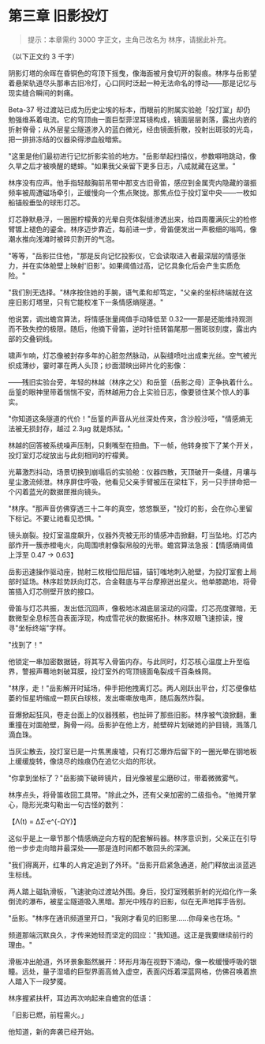 # 第三章 旧影投灯

> 提示：本章需约 3000 字正文，主角已改名为 林序，请据此补充。

（以下正文约 3 千字）

阴影灯塔的余晖在昏铜色的穹顶下摇曳，像海面被月食切开的裂痕。林序与岳影望着悬架轨道尽头那串古旧冷灯，心口同时泛起一种无法命名的悸动——那是记忆与现实缝合瞬间的刺痛。

Beta-37 号过渡站已成为历史尘埃的标本，而眼前的附属实验舱「投灯室」却仍勉强维系着电流。它的穹顶由一面巨型菲涅耳镜构成，镜面层层剥落，露出内嵌的折射脊骨；从外层星尘隧道渗入的蓝白微光，经由镜面折散，投射出斑驳的光岛，把一排排冻结的仪器染得渗血般暗紫。

"这里是他们最初进行记忆折影实验的地方。"岳影举起扫描仪，参数噼啪跳动，像久旱之后才被唤醒的蟋蟀。"如果我父亲留下更多日志，八成就藏在这里。"

林序没有应声。他手指轻敲胸前吊带中那支古旧骨笛，感应到金属壳内隐藏的谐振频率被周遭磁场牵引，正缓慢向一个焦点聚拢。那焦点位于投灯室中央——一枚如船锚般垂坠的球形灯芯。

灯芯静默悬浮，一圈圈柠檬黄的光晕自壳体裂缝渗透出来，给四周覆满灰尘的检修臂镀上褪色的鎏金。林序迈步靠近，每前进一步，骨笛便发出一声极细的嗡鸣，像潮水推向浅滩时被碎贝割开的气泡。

"等等，"岳影拦住他，"那是反向记忆投影仪，它会读取进入者最深层的情感张力，并在实体舱壁上映射'旧影'。如果阈值过高，记忆具象化后会产生实质危险。"

"我们别无选择。"林序按住她的手腕，语气柔和却笃定，"父亲的坐标终端就在这座旧影灯塔里，只有它能校准下一条情感熵隧道。"

他说罢，调出蟾宫算法，将情感张量阈值手动降低至 0.32——那是还能维持观测而不致失控的极限。随后，他摘下骨笛，逆时针扭转笛尾那一圈斑驳刻度，露出内部的交叠铜线。

啸声乍响，灯芯像被封存多年的心脏忽然脉动，从裂缝喷吐出成束光丝。空气被光织成薄纱，霎时罩在两人头顶；纱面潜映出碎片化的影像：

——残旧实验台旁，年轻的林越（林序之父）和岳篁（岳影之母）正争执着什么。岳篁的眼神里带着惴惴不安，而林越用力合上实验日志，像要锁住某个惊人的事实。

"你知道这条隧道的代价！"岳篁的声音从光丝深处传来，含沙般沙哑，"情感熵无法被无损封存，越过 2.3μg 就是炼狱。"

林越的回答被系统噪声压制，只剩嘴型在扭曲。下一帧，他转身按下了某个开关，投灯室灯芯绽放出与此刻相同的柠檬黄。

光幕激烈抖动，场景切换到崩塌后的实验舱：仪器四散，天顶破开一条缝，月壤与星尘激流倾泄。林序屏住呼吸，他看见父亲手臂被压在梁柱下，另一只手拼命把一个闪着蓝光的数据匣推向镜头。

"林序。"那声音仿佛穿透三十二年的真空，悠悠飘至，"投灯的影，会在你心里留下标记。不要让祂看见恐惧。"

镜头崩裂。投灯室温度飙升，仪器外壳被无形的情感冲击掀翻，叮当坠地。灯芯内部炸开一簇赤橙电火，向周围喷射像裂帛般的光带。蟾宫算法急报：【情感熵阈值上浮至 0.47 → 0.63】

岳影迅速操作驱动座，抛射三枚相位阻尼锚，锚钉嗤地刺入舱壁，为投灯室套上局部时延场。林序趁势跃向灯芯，合金鞋底与平台摩擦迸出星火。他单膝跪地，将骨笛插入灯芯侧壁开放的接口。

骨笛与灯芯共振，发出低沉回声，像极地冰湖底层滚动的闷雷。灯芯亮度骤暗，无数微型全息标签自表面浮现，构成雪花状的数据拓扑。林序双眼飞速掠读，搜寻"坐标终端"字样。

"找到了！"

他锁定一串加密数据链，将其写入骨笛内存。与此同时，灯芯核心温度上升至临界，警报声蓦地刺破耳膜，投灯室外的穹顶镜面龟裂成千百条蛛网。

"林序，走！"岳影解开时延场，伸手把他拽离灯芯。两人刚跃出平台，灯芯便像枯萎的恒星坍缩成一颗灰白球核，发出嘶嘶放电声，随后轰然炸裂。

音爆掀起狂风，卷走台面上的仪器残骸，也扯碎了那些旧影。林序被气浪掀翻，重重撞在对面舱壁，胸骨一闷。岳影护在他上方，舱壁碎片划破她的护目镜，溅落几滴血珠。

当灰尘散去，投灯室已是一片焦黑废墟，只有灯芯爆炸后留下的一圈光晕在钢地板上缓缓旋转，像烧尽的烛痕仍在追忆火焰的形状。

"你拿到坐标了？"岳影摘下破碎镜片，目光像被星尘磨砂过，带着微微雾气。

林序点头，将骨笛收回工具带。"除此之外，还有父亲加密的二级指令。"他摊开掌心，隐形光束勾勒出一句古怪的数列：

【Λ(t) = ΔΣ·e^{-ΩY}】

这似乎是上一章节那个情感熵逆向方程的配套解码器。林序意识到，父亲正在引导他一步步走向暗井最深处——那是连时间都不敢回头的深渊。

"我们得离开，红隼的人肯定追到了外环。"岳影开启紧急通道，舱门释放出淡蓝逃生标线。

两人踏上磁轨滑板，飞速驶向过渡站外围。身后，投灯室残骸折射的光焰化作一条倒流的瀑布，被星尘隧道吸入黑暗。那光中残存的旧影，似在无声地挥手告别。

"岳影。"林序在通讯频道里开口，"我刚才看见的旧影里……你母亲也在场。"

频道那端沉默良久，才传来她轻而坚定的回应："我知道。这正是我要继续前行的理由。"

滑板冲出舱道，外环景象豁然展开：环形月海在视野下涌动，像一枚缓慢呼吸的银瞳。远处，量子湿墙的巨型界面高耸入虚空，表面闪烁着深蓝网格，仿佛召唤着旅人踏入下一段梦魇。

林序握紧扶杆，耳边再次响起来自蟾宫的低语：

「旧影已燃，前程需火。」

他知道，新的奔袭已经开始。
